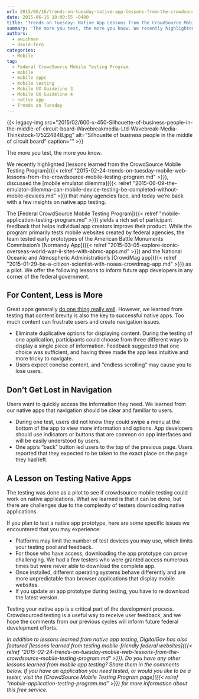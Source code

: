 ```yaml
---
url: 2015/06/16/trends-on-tuesday-native-app-lessons-from-the-crowdsource-mobile-testing-program.md
date: 2015-06-16 10:00:55 -0400
title: 'Trends on Tuesday: Native App Lessons from the CrowdSource Mobile Testing Program'
summary: 'The more you test, the more you know. We recently highlighted lessons learned from the CrowdSource Mobile Testing Program, discussed the mobile emulator dilemma that many agencies face, and today we&rsquo;re back with a few insights on native app testing. The Federal CrowdSource Mobile Testing Program yields a rich set of participant feedback that helps individual app'
authors:
  - awichman
  - david-fern
categories:
  - Mobile
tag:
  - Federal CrowdSource Mobile Testing Program
  - mobile
  - mobile apps
  - mobile testing
  - Mobile UX Guideline 3
  - Mobile UX Guideline 4
  - native app
  - Trends on Tuesday
---
```


{{< legacy-img src="2015/02/600-x-450-Silhouette-of-business-people-in-the-middle-of-circuit-board-Wavebreakmedia-Ltd-Wavebreak-Media-Thinkstock-175224848.jpg" alt="Silhouette of business people in the middle of circuit board" caption="" >}} 

The more you test, the more you know.

We recently highlighted [lessons learned from the CrowdSource Mobile Testing Program]({{< relref "2015-02-24-trends-on-tuesday-mobile-web-lessons-from-the-crowdsource-mobile-testing-program.md" >}}), discussed the [mobile emulator dilemma]({{< relref "2015-06-09-the-emulator-dilemma-can-mobile-device-testing-be-completed-without-mobile-devices.md" >}}) that many agencies face, and today we’re back with a few insights on native app testing.

The [Federal CrowdSource Mobile Testing Program]({{< relref "mobile-application-testing-program.md" >}}) yields a rich set of participant feedback that helps individual app creators improve their product. While the program primarily tests mobile websites created by federal agencies, the team tested early prototypes of the American Battle Monuments Commission’s [Normandy App]({{< relref "2015-03-05-explore-iconic-overseas-world-war-ii-sites-with-abmc-apps.md" >}}) and the National Oceanic and Atmospheric Administration’s [CrowdMag app]({{< relref "2015-01-29-be-a-citizen-scientist-with-noaas-crowdmag-app.md" >}}) as a pilot. We offer the following lessons to inform future app developers in any corner of the federal government.

## For Content, Less is More

Great apps generally [do one thing really well](http://it-tna.com/2014/03/04/app-vs-application-lets-one-thing-really-really-well/). However, we learned from testing that content brevity is also the key to successful native apps. Too much content can frustrate users and create navigation issues.

  * Eliminate duplicative options for displaying content. During the testing of one application, participants could choose from three different ways to display a single piece of information. Feedback suggested that one choice was sufficient, and having three made the app less intuitive and more tricky to navigate.
  * Users expect concise content, and “endless scrolling” may cause you to lose users.

## Don’t Get Lost in Navigation

Users want to quickly access the information they need. We learned from our native apps that navigation should be clear and familiar to users.

  * During one test, users did not know they could swipe a menu at the bottom of the app to view more information and options. App developers should use indicators or buttons that are common on app interfaces and will be easily understood by users.
  * One app’s “back” button led users to the top of the previous page. Users reported that they expected to be taken to the exact place on the page they had left.

## A Lesson on Testing Native Apps

The testing was done as a pilot to see if crowdsource mobile testing could work on native applications. What we learned is that it can be done, but there are challenges due to the complexity of testers downloading native applications.

If you plan to test a native app prototype, here are some specific issues we encountered that you may experience:

  * Platforms may limit the number of test devices you may use, which limits your testing pool and feedback.
  * For those who have access, downloading the app prototype can prove challenging. We had a few testers who were granted access numerous times but were never able to download the complete app.
  * Once installed, different operating systems behave differently and are more unpredictable than browser applications that display mobile websites.
  * If you update an app prototype during testing, you have to re download the latest version.

Testing your native app is a critical part of the development process. Crowdsourced testing is a useful way to receive user feedback, and we hope the comments from our previous cycles will inform future federal development efforts.

_In addition to lessons learned from native app testing, DigitalGov has also featured [lessons learned from testing mobile-friendly federal websites]({{< relref "2015-02-24-trends-on-tuesday-mobile-web-lessons-from-the-crowdsource-mobile-testing-program.md" >}}). Do you have any other lessons learned from mobile app testing? Share them in the comments below. If you have an application you need tested, or would you like to be a tester, visit the [CrowdSource Mobile Testing Program page]({{< relref "mobile-application-testing-program.md" >}}) for more information about this free service._